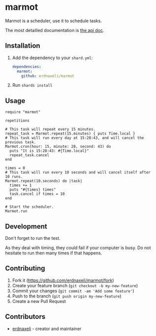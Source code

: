 # marmot

Marmot is a scheduler, use it to schedule tasks.

The most detailled documentation is [the api doc](https://erdnaxeli.github.io/marmot/Marmot.html).

## Installation

1. Add the dependency to your `shard.yml`:

   ```yaml
   dependencies:
     marmot:
       github: erdnaxeli/marmot
   ```

2. Run `shards install`

## Usage

```crystal
require "marmot"

repetitions

# This task will repeat every 15 minutes.
repeat_task = Marmot.repeat(15.minutes) { puts Time.local }
# This task will run every day at 15:28:43, and will cancel the previous task.
Marmot.cron(hour: 15, minute: 28, second: 43) do
  puts "It is 15:28:43: #{Time.local}"
  repeat_task.cancel
end

times = 0
# This task will run every 10 seconds and will cancel itself after 10 runs.
Marmot.repeat(10.seconds) do |task|
  times += 1
  puts "#{times} times"
  task.cancel if times = 10
end

# Start the scheduler.
Marmot.run
```

## Development

Don't forget to run the test.

As they deal with timing, they could fail if your computer is busy.
Do not hesitate to run then many times if that happens.

## Contributing

1. Fork it (<https://github.com/erdnaxeli/marmot/fork>)
2. Create your feature branch (`git checkout -b my-new-feature`)
3. Commit your changes (`git commit -am 'Add some feature'`)
4. Push to the branch (`git push origin my-new-feature`)
5. Create a new Pull Request

## Contributors

- [erdnaxeli](https://github.com/erdnaxeli) - creator and maintainer
